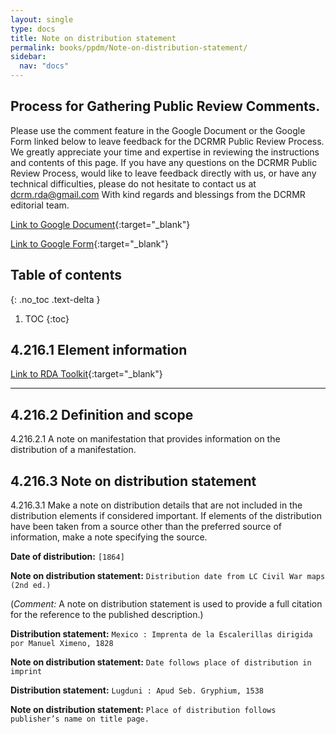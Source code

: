 ```yaml
---
layout: single
type: docs
title: Note on distribution statement
permalink: books/ppdm/Note-on-distribution-statement/
sidebar:
  nav: "docs"
---
```



## Process for Gathering Public Review Comments.
Please use the comment feature in the Google Document or the Google Form linked below to leave feedback for the DCRMR Public Review Process.  We greatly appreciate your time and expertise in reviewing the instructions and contents of this page.  If you have any questions on the DCRMR Public Review Process, would like to leave feedback directly with us, or have any technical difficulties, please do not hesitate to contact us at dcrm.rda@gmail.com  With kind regards and blessings from the DCRMR editorial team.

[Link to Google Document](https://docs.google.com/document/d/1_Gh-JT9voqgvhE2uBjVDrTsmdvDIldJTfzdWthVHq8g/edit#heading=h.rkgo3gie23qj){:target="_blank"}

[Link to Google Form](https://docs.google.com/forms/d/e/1FAIpQLSdNtJkbY1mngdTcvCoB7zZcpaIuuKHvlbyiidP-QunDy14VcQ/viewform){:target="_blank"}

## Table of contents
{: .no_toc .text-delta }

1. TOC
{:toc}


## 4.216.1 Element information

[Link to RDA Toolkit](https://beta.rdatoolkit.org/Content/Index?externalId=en-US_ala-c00aea47-ad2e-36bd-b358-6a8389c5dc62){:target="_blank"}

---

## 4.216.2 Definition and scope

<a name="4.216.2.1">4.216.2.1</a> A note on manifestation that provides information on the distribution of a manifestation.

## 4.216.3 Note on distribution statement

<a name="4.216.3.1">4.216.3.1</a> Make a note on distribution details that are not included in the distribution elements if considered important. If elements of the distribution have been taken from a source other than the preferred source of information, make a note specifying the source.

**Date of distribution:** `[1864]`

**Note on distribution statement:** `Distribution date from LC Civil War maps (2nd ed.)`

(*Comment:* A note on distribution statement is used to provide a full citation for the reference to the published description.)

**Distribution statement:** `Mexico : Imprenta de la Escalerillas dirigida por Manuel Ximeno, 1828`

**Note on distribution statement:** `Date follows place of distribution in imprint`

**Distribution statement:** `Lugduni : Apud Seb. Gryphium, 1538`

**Note on distribution statement:** `Place of distribution follows publisher’s name on title page.`
